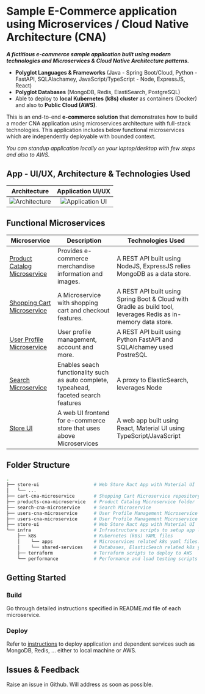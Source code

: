 # Sample E-Commerce application using Microservices / Cloud Native Architecture (CNA)

**_A fictitious e-commerce sample application built using modern technologies and  Microservices & Cloud Native Architecture patterns._**
- **Polyglot Languages & Frameworks** (Java - Spring Boot/Cloud, Python - FastAPI, SQLAlachamey, JavaScript/TypeScript - Node, ExpressJS, React)
- **Polyglot Databases** (MongoDB, Redis, ElastiSearch, PostgreSQL)
- Able to deploy to **local Kubernetes (k8s) cluster** as containers (Docker) and also to **Public Cloud (AWS)**.

This is an end-to-end **e-commerce solution** that demonstrates how to build a moder CNA application using microservices architecture with full-stack technologies. This application includes below functional microservices which are independently deployable with bounded context.

_You can standup application locally on your laptop/desktop with few steps and also to AWS._

## App -  UI/UX, Architecture & Technologies Used

Architecture         |  Application UI/UX
:-------------------------:|:-------------------------:
<img src="architecture.png" alt="Architecture"> | <img src="app-showcase.png" alt="Application UI"> 

## Functional Microservices
| Microservice  | Description | Technologies Used |
| --- | --- | --- |
| [Product Catalog Microservice](products-cna-microservice/README.md) | Provides e-commerce merchandise information and images. | A REST API built using NodeJS, ExpressJS relies MongoDB as a data store. | 
| [Shopping Cart Microservice](cart-cna-microservice/README.md) |  A Microservice with shopping cart and checkout features. | A REST API built using Spring Boot & Cloud with Gradle as build tool, leverages Redis as in-memory data store. |
| [User Profile Microservice](users-cna-microservice/README.md) | User profile management, account and more. | A REST API built using Python FastAPI and SQLAlchamey used PostreSQL   |
| [Search Microservice](search-cna-microservice/README.md) | Enables seach functionality such as auto complete, typeahead, faceted search features | A proxy to ElasticSearch, leverages Node|
| [Store UI](store-ui/README.md) | A web UI frontend for e-commerce store that uses above Microservices | A web app built using React, Material UI using TypeScript/JavaScript|

## Folder Structure
```bash
.
├── store-ui                    # Web Store Ract App with Material UI
│   └── ...
├── cart-cna-microservice       # Shopping Cart Microservice repository
├── products-cna-microservice   # Product Catalog Microservice folder
├── search-cna-microservice     # Search Microservice
├── users-cna-microservice      # User Profile Management Microservice
├── users-cna-microservice      # User Profile Management Microservice
├── store-ui                    # Web Store Ract App with Material UI
└── infra                       # Infrastructure scripts to setup app locally & cloud
    ├── k8s                     # Kubernetes (k8s) YAML files
    │    └── apps               # Microservices related k8s yaml files.
    │    └── shared-services    # Databases, ElasticSeach related k8s yaml files.
    ├── terraform               # Terraform scripts to deploy to AWS
    └── performance             # Performance and load testing scripts
```

## Getting Started

### Build
Go through detailed instructions specified in README.md file of each microservice.

### Deploy
Refer to [instructions](infra/README.md) to deploy application and dependent services such as MongoDB, Redis, ... either to local machine or AWS.

## Issues & Feedback
Raise an issue in Github. Will address as soon as possible.